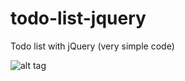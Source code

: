 # todo-list-jquery
Todo list with jQuery (very simple code)

![alt tag](https://s15.postimg.org/er1iw45nv/todo.png)
